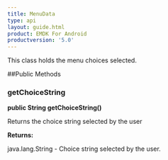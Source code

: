 ```yaml
---
title: MenuData
type: api
layout: guide.html
product: EMDK For Android
productversion: '5.0'
---
```



This class holds the menu choices selected.

##Public Methods

### getChoiceString

**public String getChoiceString()**

Returns the choice string selected by the user

**Returns:**

java.lang.String - Choice string selected by the user.


